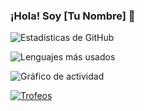 ### ¡Hola! Soy [Tu Nombre] 👋

![Estadísticas de GitHub](https://github-readme-stats.vercel.app/api?username=TU_USUARIO&show_icons=true&theme=radical)

![Lenguajes más usados](https://github-readme-stats.vercel.app/api/top-langs/?username=TU_USUARIO&layout=compact&theme=radical)

![Gráfico de actividad](https://github-readme-activity-graph.vercel.app/graph?username=TU_USUARIO&theme=dracula)

[![Trofeos](https://github-profile-trophy.vercel.app/?username=TU_USUARIO&theme=darkhub)](https://github.com/ryo-ma/github-profile-trophy)
